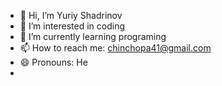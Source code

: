 - 👋 Hi, I’m Yuriy Shadrinov
- 👀 I’m interested in coding
- 🌱 I’m currently learning programing
- 📫 How to reach me: chinchopa41@gmail.com
- 😄 Pronouns: He
- 

<!---
ChapMan999/ChapMan999 is a ✨ special ✨ repository because its `README.md` (this file) appears on your GitHub profile.
You can click the Preview link to take a look at your changes.
--->
